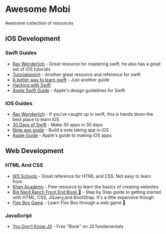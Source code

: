 # Awesome Mobi
Awesome collection of resources


## iOS Development

### Swift Guides
* [Ray Wenderlich](https://www.raywenderlich.com/category/swift) - Great resource for mastering swift, he also has a great set of iOS tutorials
* [Tutorialspoint](http://www.tutorialspoint.com/swift/) - Another great resource and reference for swift
* [A better way to learn swift](https://github.com/GoThinkster/swift) - Just another guide
* [Hacking with Swift](https://www.hackingwithswift.com/)
* [Apple Swift Guide](https://swift.org/documentation/api-design-guidelines/) - Apple's design guidelines for Swift

### iOS Guides
* [Ray Wenderlich](https://www.raywenderlich.com/category/ios) - If you've caught up in swift, this is hands down the best place to learn iOS
* [30 Days of Swift](https://github.com/allenwong/30DaysofSwift) - Make 30 apps in 30 days
* [Note app guide](https://www.airpair.com/swift/building-swift-app-tutorial) - Build a note taking app in iOS
* [Apple Guide](https://developer.apple.com/library/ios/referencelibrary/GettingStarted/DevelopiOSAppsSwift/) - Apple's guide to making iOS apps


## Web Development

### HTML And CSS
* [W3 Schools](https://www.w3schools.com/) - Great reference for HTML and CSS. Not easy to learn from.
* [Khan Academy](https://www.khanacademy.org/computing/computer-programming/html-css) - Free resource to learn the basics of creating websites
* [Big Nerd Ranch Front End Book 📘](https://www.amazon.com/Front-End-Web-Development-Ranch-Guide/dp/0134433947/) - Step by Step guide to getting started with HTML, CSS, JQuery,and BootStrap. It's a little expensive though
* [Flex Box Game](https://flexboxfroggy.com/) - Learn Flex Box through a web game 🐸

### JavaScript
* [You Don't Know JS](https://github.com/getify/You-Dont-Know-JS) - Free "Book" on JS fundamentals

